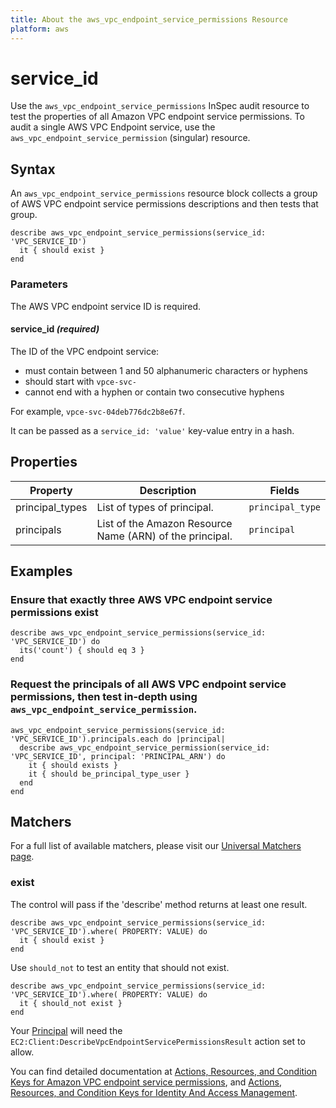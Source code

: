 ```yaml
---
title: About the aws_vpc_endpoint_service_permissions Resource
platform: aws
---
```


# service\_id

Use the `aws_vpc_endpoint_service_permissions` InSpec audit resource to test the properties of all Amazon VPC endpoint service permissions. To audit a single AWS VPC Endpoint service, use the `aws_vpc_endpoint_service_permission` (singular) resource.

## Syntax

An `aws_vpc_endpoint_service_permissions` resource block collects a group of AWS VPC endpoint service permissions descriptions and then tests that group.

    describe aws_vpc_endpoint_service_permissions(service_id: 'VPC_SERVICE_ID')
      it { should exist }
    end

### Parameters

The AWS VPC endpoint service ID is required.

#### service\_id _(required)_

The ID of the VPC endpoint service:

- must contain between 1 and 50 alphanumeric characters or hyphens
- should start with `vpce-svc-`
- cannot end with a hyphen or contain two consecutive hyphens

For example, `vpce-svc-04deb776dc2b8e67f`.

It can be passed as a `service_id: 'value'` key-value entry in a hash.

## Properties

| Property           | Description                              |        Fields                       |
| ---                | ---                                      | ---                                 |
| principal\_types   | List of types of principal.              | `principal_type`                    |
| principals         | List of the Amazon Resource Name (ARN) of the principal. | `principal`         |
## Examples

### Ensure that exactly three AWS VPC endpoint service permissions exist

    describe aws_vpc_endpoint_service_permissions(service_id: 'VPC_SERVICE_ID') do
      its('count') { should eq 3 }
    end

### Request the principals of all AWS VPC endpoint service permissions, then test in-depth using `aws_vpc_endpoint_service_permission`.

    aws_vpc_endpoint_service_permissions(service_id: 'VPC_SERVICE_ID').principals.each do |principal|
      describe aws_vpc_endpoint_service_permission(service_id: 'VPC_SERVICE_ID', principal: 'PRINCIPAL_ARN') do
        it { should exists }
        it { should be_principal_type_user }
      end
    end

## Matchers

For a full list of available matchers, please visit our [Universal Matchers page](https://www.inspec.io/docs/reference/matchers/).

### exist

The control will pass if the 'describe' method returns at least one result.

    describe aws_vpc_endpoint_service_permissions(service_id: 'VPC_SERVICE_ID').where( PROPERTY: VALUE) do
      it { should exist }
    end

Use `should_not` to test an entity that should not exist.

    describe aws_vpc_endpoint_service_permissions(service_id: 'VPC_SERVICE_ID').where( PROPERTY: VALUE) do
      it { should_not exist }
    end


Your [Principal](https://docs.aws.amazon.com/IAM/latest/UserGuide/intro-structure.html#intro-structure-principal) will need the `EC2:Client:DescribeVpcEndpointServicePermissionsResult` action set to allow.

You can find detailed documentation at [Actions, Resources, and Condition Keys for Amazon VPC endpoint service permissions](https://docs.aws.amazon.com/AWSEC2/latest/APIReference/API_DescribeVpcEndpointServicePermissions.html), and [Actions, Resources, and Condition Keys for Identity And Access Management](https://docs.aws.amazon.com/IAM/latest/UserGuide/list_identityandaccessmanagement.html).
